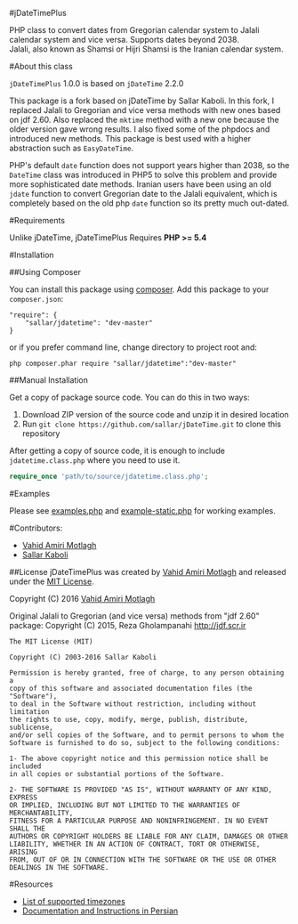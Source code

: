 #jDateTimePlus

PHP class to convert dates from Gregorian calendar system to Jalali calendar system and vice versa. Supports dates beyond 2038.  
Jalali, also known as Shamsi or Hijri Shamsi is the Iranian calendar system.

#About this class

`jDateTimePlus` 1.0.0 is based on `jDateTime` 2.2.0

This package is a fork based on jDateTime by Sallar Kaboli. In this fork, I replaced Jalali to Gregorian and vice versa methods with new ones based on jdf 2.60. Also replaced the `mktime` method with a new one because the older version gave wrong results. I also fixed some of the phpdocs and introduced new methods. This package is best used with a higher abstraction such as `EasyDateTime`.

PHP's default `date` function does not support years higher than 2038, so the `DateTime` class was introduced in PHP5 to solve this problem and provide more sophisticated date methods. Iranian users have been using an old `jdate` function to convert Gregorian date to the Jalali equivalent, which is completely based on the old php `date` function so its pretty much out-dated. 

#Requirements

Unlike jDateTime, jDateTimePlus Requires **PHP >= 5.4**

#Installation

##Using Composer

You can install this package using [composer](https://getcomposer.org). Add this package to your `composer.json`:  

```
"require": {
	"sallar/jdatetime": "dev-master"
}
```

or if you prefer command line, change directory to project root and:

```
php composer.phar require "sallar/jdatetime":"dev-master"
```

##Manual Installation

Get a copy of package source code. You can do this in two ways:

1. Download ZIP version of the source code and unzip it in desired location  
2. Run `git clone https://github.com/sallar/jDateTime.git` to clone this repository  

After getting a copy of source code, it is enough to include `jdatetime.class.php` where you need to use it.

```php
require_once 'path/to/source/jdatetime.class.php';
```

#Examples

Please see [examples.php](examples.php) and [example-static.php](examples-static.php) for working examples.

#Contributors:
- [Vahid Amiri Motlagh](http://atvsg.com)
- [Sallar Kaboli](http://sallar.me)

##License
jDateTimePlus was created by [Vahid Amiri Motlagh](http://atvsg.com) and released under the [MIT License](http://opensource.org/licenses/mit-license.php).

Copyright (C) 2016 [Vahid Amiri Motlagh](http://atvsg.com)
  
 Original Jalali to Gregorian (and vice versa) methods from "jdf 2.60" package:
 Copyright (C) 2015, Reza Gholampanahi
 http://jdf.scr.ir

    The MIT License (MIT)
    
    Copyright (C) 2003-2016 Sallar Kaboli

    Permission is hereby granted, free of charge, to any person obtaining a
    copy of this software and associated documentation files (the "Software"),
    to deal in the Software without restriction, including without limitation
    the rights to use, copy, modify, merge, publish, distribute, sublicense,
    and/or sell copies of the Software, and to permit persons to whom the
    Software is furnished to do so, subject to the following conditions:

    1- The above copyright notice and this permission notice shall be included
    in all copies or substantial portions of the Software.
    
    2- THE SOFTWARE IS PROVIDED "AS IS", WITHOUT WARRANTY OF ANY KIND, EXPRESS
    OR IMPLIED, INCLUDING BUT NOT LIMITED TO THE WARRANTIES OF MERCHANTABILITY,
    FITNESS FOR A PARTICULAR PURPOSE AND NONINFRINGEMENT. IN NO EVENT SHALL THE
    AUTHORS OR COPYRIGHT HOLDERS BE LIABLE FOR ANY CLAIM, DAMAGES OR OTHER
    LIABILITY, WHETHER IN AN ACTION OF CONTRACT, TORT OR OTHERWISE, ARISING
    FROM, OUT OF OR IN CONNECTION WITH THE SOFTWARE OR THE USE OR OTHER
    DEALINGS IN THE SOFTWARE.

#Resources
- [List of supported timezones](http://www.php.net/manual/en/timezones.php)  
- [Documentation and Instructions in Persian](http://sallar.me/farsi/projects/jdatetime/)  
